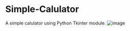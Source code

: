 # Simple-Calulator
A simple calulator using Python Tkinter module.
![image](https://user-images.githubusercontent.com/64846153/186403353-8452e89a-3aeb-4675-b0b5-e0798ddcb62c.png)

